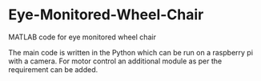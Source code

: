 # Eye-Monitored-Wheel-Chair
MATLAB code for eye monitored wheel chair

The main code is written in the Python which can be run on a raspberry pi with a camera. 
For motor control an additional module as per the requirement can be added.
